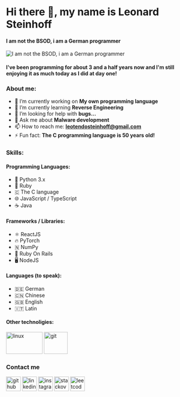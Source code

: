 # Hi there 👋, my name is Leonard Steinhoff
#### I am not the BSOD, i am a German programmer
![I am not the BSOD, i am a German programmer](https://visme.co/blog/wp-content/uploads/2021/01/header-3.png)
#### I've been programming for about 3 and a half years now and I'm still enjoying it as much today as I did at day one!

### About me:
- 🔭 I’m currently working on <b>My own programming language</b> 
- 🌱 I’m currently learning <b>Reverse Engineering</b> 
- 🤔 I’m looking for help with <b>bugs...</b> 
- 💬 Ask me about <b>Malware development</b> 
- 📫 How to reach me: <b><leotendosteinhoff@gmail.com></b> 
- ⚡ Fun fact: <b>The C programming language is 50 years old!</b> 

### Skills:
#### Programming Languages:
- 🐍 Python 3.x
- 💎 Ruby
- 🇨 The C language
- 🌐 JavaScript / TypeScript
- ☕ Java

#### Frameworks / Libraries:
- ⚛️ ReactJS
- 🔥 PyTorch
- 🇳 NumPy
- 🐙 Ruby On Rails
- 🖥️ NodeJS

#### Languages (to speak):
- 🇩🇪 German
- 🇨🇳 Chinese
- 🇬🇧 English
- 🇮🇹 Latin
  
#### Other technoligies:
[<img src="https://logosmarken.com/wp-content/uploads/2020/10/Linux-Logo.png" alt="linux" width="100px" height="60px">](https://www.kernel.org)
[<img src="https://git-scm.com/images/logos/downloads/Git-Icon-1788C.png" alt="git" width="65px" height="60px">](https://github.com)

### Contact me
[<img src='https://cdn.jsdelivr.net/npm/simple-icons@3.0.1/icons/github.svg' alt='github' height='40'>](https://github.com/https://www.github.com/LeotendoDev)  [<img src='https://cdn.jsdelivr.net/npm/simple-icons@3.0.1/icons/linkedin.svg' alt='linkedin' height='40'>](https://www.linkedin.com/in/https://www.github.com/LeotendoDev/)  [<img src='https://cdn.jsdelivr.net/npm/simple-icons@3.0.1/icons/instagram.svg' alt='instagram' height='40'>](https://www.instagram.com/https://www.github.com/LeotendoDev/)  [<img src='https://cdn.jsdelivr.net/npm/simple-icons@3.0.1/icons/stackoverflow.svg' alt='stackoverflow' height='40'>](https://stackoverflow.com/users/https://www.github.com/LeotendoDev)  [<img src='https://cdn.jsdelivr.net/npm/simple-icons@3.0.1/icons/leetcode.svg' alt='leetcode' height='40'>](https://www.leetcode.com)  

